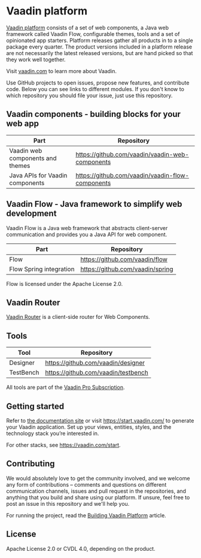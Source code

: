 # Vaadin platform

[Vaadin platform](https://vaadin.com/) consists of a set of web components, a Java web framework called Vaadin Flow, configurable themes, tools and a set of opinionated app starters. Platform releases gather all products in to a single package every quarter. The product versions included in a platform release are not necessarily the latest released versions, but are hand picked so that they work well together.

Visit [vaadin.com](https://vaadin.com/) to learn more about Vaadin.

Use GitHub projects to open issues, propose new features, and contribute code. Below you can see links to different modules. If you don't know to which repository you should file your issue, just use this repository.

## Vaadin components - building blocks for your web app

| Part | Repository |
|------|------------|
| Vaadin web components and themes | https://github.com/vaadin/vaadin-web-components |
| Java APIs for Vaadin components | https://github.com/vaadin/vaadin-flow-components |

## Vaadin Flow - Java framework to simplify web development

Vaadin Flow is a Java web framework that abstracts client-server communication and provides you a Java API for web component.

| Part | Repository |
|------|------------|
| Flow | https://github.com/vaadin/flow |
| Flow Spring integration | https://github.com/vaadin/spring |

Flow is licensed under the Apache License 2.0.

## Vaadin Router

[Vaadin Router](https://github.com/vaadin/vaadin-router) is a client-side router for Web Components.

## Tools

| Tool | Repository |
|------|------------|
| Designer | https://github.com/vaadin/designer |
| TestBench | https://github.com/vaadin/testbench |

All tools are part of the [Vaadin Pro Subscription](https://vaadin.com/pricing).

## Getting started

Refer to [the documentation site](https://vaadin.com/docs/latest/guide/start) or visit https://start.vaadin.com/ to generate your Vaadin application. Set up your views, entities, styles, and the technology stack you’re interested in.

For other stacks, see https://vaadin.com/start.

## Contributing

We would absolutely love to get the community involved, and we welcome any form of contributions – comments and questions on different communication channels, issues and pull request in the repositories, and anything that you build and share using our platform. If unsure, feel free to post an issue in this repository and we'll help you.

For running the project, read the [Building Vaadin Platform](BUILD.md) article.

## License

Apache License 2.0 or CVDL 4.0, depending on the product.

